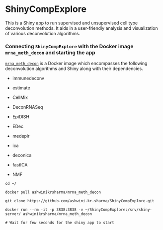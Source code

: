 # ShinyCompExplore

This is a Shiny app to run supervised and unsupervised cell type deconvolution methods. It aids in a user-friendly analysis and visualization of various deconvolution algorithms.

### Connecting `ShinyCompExplore` with the Docker image `mrna_meth_decon` and starting the app

[`mrna_meth_decon`](https://hub.docker.com/r/ashwinikrsharma/mrna_meth_decon) is a Docker image which encompasses the following deconvolution algorithms and Shiny along with their dependencies.

- immunedeconv
- estimate
- CellMix
- DeconRNASeq

- EpiDISH
- EDec
- medepir

- ica
- deconica
- fastICA
- NMF

```
cd ~/

docker pull ashwinikrsharma/mrna_meth_decon

git clone https://github.com/ashwini-kr-sharma/ShinyCompExplore.git

docker run --rm -it -p 3838:3838 -v ~/ShinyCompExplore:/srv/shiny-server/ ashwinikrsharma/mrna_meth_decon

# Wait for few seconds for the shiny app to start

```
